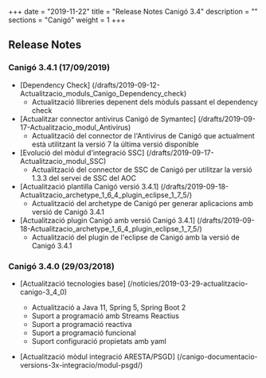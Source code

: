 +++
date        = "2019-11-22"
title       = "Release Notes Canigó 3.4"
description = ""
sections    = "Canigó"
weight      = 1
+++

## Release Notes

### Canigó 3.4.1 (17/09/2019)

- [Dependency Check] (/drafts/2019-09-12-Actualitzacio_moduls_Canigo_Dependency_check)
	- Actualització llibreries depenent dels mòduls passant el dependency check
- [Actualitzar connector antivirus Canigó de Symantec] (/drafts/2019-09-17-Actualitzacio_modul_Antivirus)
	- Actualització del connector de l'Antivirus de Canigó que actualment està utilitzant la versió 7 la última versió disponible
- [Evolució del mòdul d'integració SSC] (/drafts/2019-09-17-Actualitzacio_modul_SSC)
	- Actualització del connector de SSC de Canigó per utilitzar la versió 1.3.3 del servei de SSC del AOC
- [Actualització plantilla Canigó versió 3.4.1] (/drafts/2019-09-18-Actualitzacio_archetype_1_6_4_plugin_eclipse_1_7_5/)
	- Actualització del archetype de Canigó per generar aplicacions amb versió de Canigó 3.4.1
- [Actualització plugin Canigó amb versió Canigó 3.4.1] (/drafts/2019-09-18-Actualitzacio_archetype_1_6_4_plugin_eclipse_1_7_5/)
	- Actualització del plugin de l'eclipse de Canigó amb la versió de Canigó 3.4.1

### Canigó 3.4.0 (29/03/2018)


- [Actualització tecnologies base] (/noticies/2019-03-29-actualitzacio-canigo-3_4_0)

	- Actualització a Java 11, Spring 5, Spring Boot 2
	- Suport a programació amb Streams Reactius
	- Suport a programació reactiva
	- Suport a programació funcional
	- Suport configuració propietats amb yaml
	
	
- [Actualització mòdul integració ARESTA/PSGD] (/canigo-documentacio-versions-3x-integracio/modul-psgd/)
